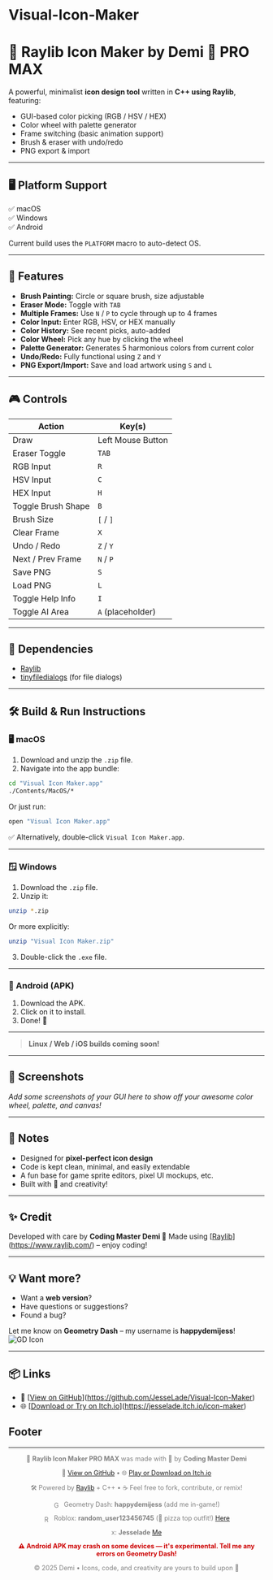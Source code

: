 # Visual-Icon-Maker





# 🎨 Raylib Icon Maker by Demi 💖 PRO MAX

A powerful, minimalist **icon design tool** written in **C++ using Raylib**, featuring:

- GUI-based color picking (RGB / HSV / HEX)
- Color wheel with palette generator
- Frame switching (basic animation support)
- Brush & eraser with undo/redo
- PNG export & import

---

## 🖥️ Platform Support

✅ macOS  
✅ Windows  
✅ Android

Current build uses the `PLATFORM` macro to auto-detect OS.

---

## 🚀 Features

- **Brush Painting:** Circle or square brush, size adjustable
- **Eraser Mode:** Toggle with `TAB`
- **Multiple Frames:** Use `N` / `P` to cycle through up to 4 frames
- **Color Input:** Enter RGB, HSV, or HEX manually
- **Color History:** See recent picks, auto-added
- **Color Wheel:** Pick any hue by clicking the wheel
- **Palette Generator:** Generates 5 harmonious colors from current color
- **Undo/Redo:** Fully functional using `Z` and `Y`
- **PNG Export/Import:** Save and load artwork using `S` and `L`

---

## 🎮 Controls

| Action              | Key(s)             |
|---------------------|--------------------|
| Draw                | Left Mouse Button  |
| Eraser Toggle       | `TAB`              |
| RGB Input           | `R`                |
| HSV Input           | `C`                |
| HEX Input           | `H`                |
| Toggle Brush Shape  | `B`                |
| Brush Size          | `[` / `]`          |
| Clear Frame         | `X`                |
| Undo / Redo         | `Z` / `Y`          |
| Next / Prev Frame   | `N` / `P`          |
| Save PNG            | `S`                |
| Load PNG            | `L`                |
| Toggle Help Info    | `I`                |
| Toggle AI Area      | `A` (placeholder)  |

---

## 🧠 Dependencies

- [Raylib](https://www.raylib.com/)
- [tinyfiledialogs](https://sourceforge.net/projects/tinyfiledialogs/) (for file dialogs)

---

## 🛠️ Build & Run Instructions

### 🖥️ macOS

1. Download and unzip the `.zip` file.
2. Navigate into the app bundle:

```sh
cd "Visual Icon Maker.app"
./Contents/MacOS/*
````

Or just run:

```sh
open "Visual Icon Maker.app"
```

✅ Alternatively, double-click `Visual Icon Maker.app`.

---

### 🪟 Windows

1. Download the `.zip` file.
2. Unzip it:

```sh
unzip *.zip
```

Or more explicitly:

```sh
unzip "Visual Icon Maker.zip"
```

3. Double-click the `.exe` file.

---

### 🤖 Android (APK)

1. Download the APK.
2. Click on it to install.
3. Done! 🎉

---

> **Linux / Web / iOS builds coming soon!**

---

## 📸 Screenshots

*Add some screenshots of your GUI here to show off your awesome color wheel, palette, and canvas!*

---

## 🧊 Notes

* Designed for **pixel-perfect icon design**
* Code is kept clean, minimal, and easily extendable
* A fun base for game sprite editors, pixel UI mockups, etc.
* Built with 💖 and creativity!

---

## ✨ Credit

Developed with care by **Coding Master Demi 💖**
Made using [[Raylib](https://www.raylib.com/)](https://www.raylib.com/) – enjoy coding!

---

## 💡 Want more?

* Want a **web version**?
* Have questions or suggestions?
* Found a bug?

Let me know on **Geometry Dash** – my username is **happydemijess**!
![GD Icon](https://img.icons8.com/color/48/000000/geometry-dash.png)

---

## 📦 Links

* 🔗 [[View on GitHub](https://github.com/JesseLade/Visual-Icon-Maker)](https://github.com/JesseLade/Visual-Icon-Maker)
* 🌐 [[Download or Try on Itch.io](https://jesselade.itch.io/icon-maker)](https://jesselade.itch.io/icon-maker)
## Footer
<hr>
<footer style="text-align:center; font-size:0.9em; color:gray;">
  <p>🎨 <strong>Raylib Icon Maker PRO MAX</strong> was made with 💖 by <strong>Coding Master Demi</strong></p>
  <p>📁 <a href="https://github.com/JesseLade/Visual-Icon-Maker" target="_blank">View on GitHub</a> • 🌐 <a href="https://jesselade.itch.io/icon-maker" target="_blank">Play or Download on Itch.io</a></p>
  <p>🛠 Powered by <a href="https://www.raylib.com/" target="_blank">Raylib</a> + C++ • ☕ Feel free to fork, contribute, or remix!</p>
  <p>
    <img src="https://img.icons8.com/color/48/000000/geometry-dash.png"
         alt="Geometry Dash Icon"
         style="height:1em; vertical-align:middle; margin-right:5px;">
    Geometry Dash: <strong>happydemijess</strong> (add me in-game!)
  </p>
  <p>
    <img src="https://img.icons8.com/color/48/roblox.png"
         alt="Roblox Logo"
         style="height:1em; vertical-align:middle; margin-right:5px;">
    Roblox: <strong>random_user123456745</strong> (🍕 pizza top outfit!) <a href="https://www.roblox.com/users/8761173422/profile">Here</a>
  </p>
  <p>x: <strong>Jesselade</strong> <a href="https://x.com/jesselade" target="_blank">Me</a></p>
  <p style="color:#c00; font-weight:bold;">⚠️ Android APK may crash on some devices — it's experimental. Tell me any errors on Geometry Dash!</p>
  <p>&copy; 2025 Demi • Icons, code, and creativity are yours to build upon 🚀</p>
</footer>


